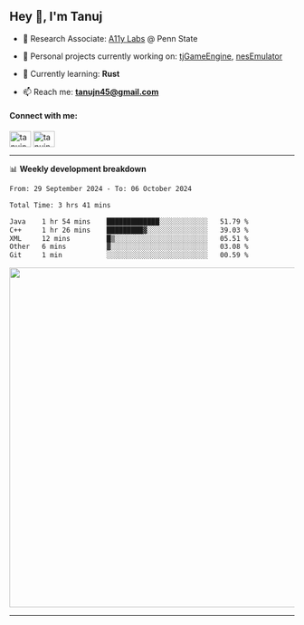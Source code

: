 <h2>Hey 👋, I'm Tanuj</h2>

- 🔬 Research Associate: [A11y Labs](https://a11y.ist.psu.edu/) @ Penn State 

- 🔭 Personal projects currently working on: [tjGameEngine](https://github.com/tanujn45/tjGameEngine), [nesEmulator](https://github.com/tanujn45/nesEmulator)

- 🌱 Currently learning: **Rust**

- 📫 Reach me: **tanujn45@gmail.com**

<h4 align="left">Connect with me:</h4>
<p align="left">
<a href="https://twitter.com/tanujn45" target="blank"><img align="center" src="https://raw.githubusercontent.com/rahuldkjain/github-profile-readme-generator/master/src/images/icons/Social/twitter.svg" alt="tanujn45" height="28" width="38" /></a>
<a href="https://linkedin.com/in/tanujn45" target="blank"><img align="center" src="https://raw.githubusercontent.com/rahuldkjain/github-profile-readme-generator/master/src/images/icons/Social/linked-in-alt.svg" alt="tanujn45" height="28" width="38" /></a>
</p>

-------

📊 **Weekly development breakdown**
<!--START_SECTION:waka-->

```txt
From: 29 September 2024 - To: 06 October 2024

Total Time: 3 hrs 41 mins

Java    1 hr 54 mins    █████████████░░░░░░░░░░░░   51.79 %
C++     1 hr 26 mins    █████████▓░░░░░░░░░░░░░░░   39.03 %
XML     12 mins         █▒░░░░░░░░░░░░░░░░░░░░░░░   05.51 %
Other   6 mins          ▓░░░░░░░░░░░░░░░░░░░░░░░░   03.08 %
Git     1 min           ░░░░░░░░░░░░░░░░░░░░░░░░░   00.59 %
```

<!--END_SECTION:waka-->

<img src="https://wakatime.com/share/@018e9abd-1aa4-4aa6-9db7-5ca3b999e810/4650b67a-98aa-46b4-b598-3d8a2451f0df.svg" width="600"/>

-------
